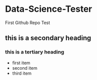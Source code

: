# Data-Science-Tester
First Github Repo Test
## this is a secondary heading
### this is a tertiary heading

* first item
* second item
* third item
